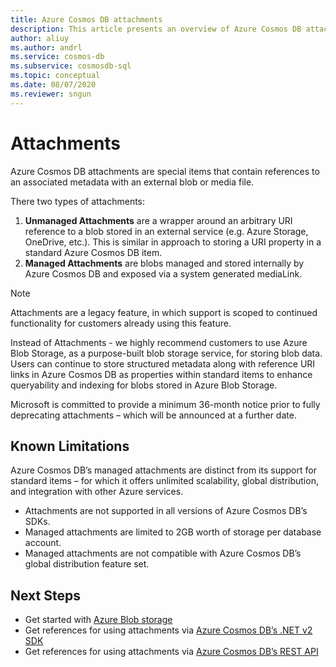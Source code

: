 ```yaml
---
title: Azure Cosmos DB attachments
description: This article presents an overview of Azure Cosmos DB attachments. 
author: aliuy
ms.author: andrl
ms.service: cosmos-db
ms.subservice: cosmosdb-sql
ms.topic: conceptual
ms.date: 08/07/2020
ms.reviewer: sngun
---
```


# Attachments

Azure Cosmos DB attachments are special items that contain references to an associated metadata with an external blob or media file.

There two types of attachments:

1. **Unmanaged Attachments** are a wrapper around an arbitrary URI reference to a blob stored in an external service (e.g. Azure Storage, OneDrive, etc.). This is similar in approach to storing a URI property in a standard Azure Cosmos DB item.
2. **Managed Attachments** are blobs managed and stored internally by Azure Cosmos DB and exposed via a system generated mediaLink.


> [!NOTE]
> Attachments are a legacy feature, in which support is scoped to continued functionality for customers already using this feature. 
> 
> Instead of Attachments - we highly recommend customers to use Azure Blob Storage, as a purpose-built blob storage service, for storing blob data. Users can continue to store structured metadata along with reference URI links in Azure Cosmos DB as properties within standard items to enhance queryability and indexing for blobs stored in Azure Blob Storage.
> 
> Microsoft is committed to provide a minimum 36-month notice prior to fully deprecating attachments – which will be announced at a further date.

## Known Limitations

Azure Cosmos DB’s managed attachments are distinct from its support for standard items – for which it offers unlimited scalability, global distribution, and integration with other Azure services.

- Attachments are not supported in all versions of Azure Cosmos DB’s SDKs.
- Managed attachments are limited to 2GB worth of storage per database account.
- Managed attachments are not compatible with Azure Cosmos DB’s global distribution feature set.

## Next Steps

- Get started with [Azure Blob storage](https://docs.microsoft.com/azure/storage/blobs/storage-quickstart-blobs-dotnet)
- Get references for using attachments via [Azure Cosmos DB’s .NET v2 SDK](https://docs.microsoft.com/dotnet/api/microsoft.azure.documents.attachment?view=azure-dotnet)
- Get references for using attachments via [Azure Cosmos DB’s REST API](https://docs.microsoft.com/rest/api/cosmos-db/attachments)
